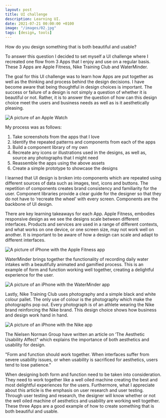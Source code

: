 ```yaml
---
layout: post
title: UI challenge
description: Learning UI.
date: 2021-07-21 00:00:00 +0100
image: "/images/02.jpg"
tags: [design, tools]
---
```


How do you design something that is both beautiful and usable? 

To answer this question I decided to set myself a UI challenge where I recreated one flow from 3 Apps that I enjoy and use on a regular basis. These 3 Apps are Apple Fitness, Nike Training Club and WaterMinder. 

The goal for this UI challenge was to learn how Apps are put together as well as the thinking and process behind the design decisions. I have become aware that being thoughtful in design choices is important. The success or failure of a design is not simply a question of whether it is beautiful or not. Rather, it is to answer the question of how can this design choice meet the users and business needs as well as is it aesthetically pleasing.

<img src="/images/uichallenge1.png" loading="lazy" alt="A picture of an Apple Watch">

My process was as follows: 
1.	Take screenshots from the apps that I love 
2.	Identify the repeated patterns and components from each of the apps 
3.	Build a component library of my own 
4.	Recreate any icons or illustrations used in the designs, as well as, source any photographs that I might need 
5.	Reassemble the apps using the above assets 
6.	Create a simple prototype to showcase the designs

I learned that UI design is broken into components which are repeated using different sources of data such as images, text, icons and buttons. The repetition of components creates brand consistency and familiarity for the user. Component libraries provide a clear guide for the designer so that they do not have to ‘recreate the wheel’ with every screen. Components are the backbone of UI design.

There are key learning takeaways for each App. Apple Fitness, embodies responsive design as we see the designs scale between different interfaces. Products and services are used in a range of different contexts, and what works on one device, or one screen size, may not work well on another. It is important to be aware of how a design can scale and adapt to different interfaces.

<img src="/images/uichallenge2.png" loading="lazy" alt="A picture of iPhone with the Apple Fitness app">

WaterMinder brings together the functionality of recording daily water intakes with a beautifully animated and gamified process. This is an example of form and function working well together, creating a delightful experience for the user.

<img src="/images/uichallenge3.png" loading="lazy" alt="A picture of an iPhone with the WaterMinder app">

Lastly, Nike Training Club uses photography and a simple black and white colour pallet. The only use of colour is the photography which make the photographs pop out. Every photograph is of an athlete wearing the Nike brand reinforcing the Nike brand. This design choice shows how business and design work hand in hand. 

<img src="/images/uichallenge4.png" loading="lazy" alt="A picture of an iPhone with the Nike app">

The Nielsen Norman Group have written an article on ‘The Aesthetic Usability Affect" which explains the importance of both aesthetics and usability for design. 

"Form and function should work together. When interfaces suffer from severe usability issues, or when usability is sacrificed for aesthetics, users tend to lose patience." 

When designing both form and function need to be taken into consideration. They need to work together like a well oiled machine creating the best and most delightful experiences for the users. Furthermore, what I appreciate about this article is the emphasis on user research and user testing. Through user testing and research, the designer will know whether or not the well oiled machine of aesthetics and usability are working well together. These three Apps are a good example of how to create something that is both beautiful and usable.